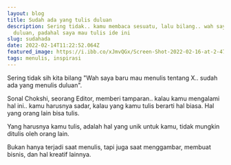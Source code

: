 ```yaml
---
layout: blog
title: Sudah ada yang tulis duluan
description: Sering tidak.. kamu membaca sesuatu, lalu bilang.. wah saya kalah
  duluan, padahal saya mau tulis ide ini
slug: sudahada
date: 2022-02-14T11:22:52.064Z
featured_image: https://i.ibb.co/xJmvQGx/Screen-Shot-2022-02-16-at-2-47-06-PM.png
tags: menulis, inspirasi
---
```

Sering tidak sih kita bilang "Wah saya baru mau menulis tentang X.. sudah ada yang menulis duluan". 

Sonal Chokshi, seorang Editor, memberi tamparan.. kalau kamu mengalami hal ini.. kamu harusnya sadar, kalau yang kamu tulis berarti hal biasa. Hal yang orang lain bisa tulis.

Yang harusnya kamu tulis, adalah hal yang unik untuk kamu, tidak mungkin ditulis oleh orang lain. 

Bukan hanya terjadi saat menulis, tapi juga saat menggambar, membuat bisnis, dan hal kreatif lainnya.
